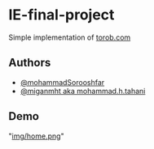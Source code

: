 
# IE-final-project
Simple implementation of [torob.com](https://torob.com/)



## Authors

- [@mohammadSorooshfar](https://github.com/mohammadSorooshfar)
- [@miganmht aka mohammad.h.tahani](https://github.com/miganmht)


## Demo



"[img/home.png](https://github.com/mohammadSorooshfar/IE-final-project/blob/develop/img/home.png)"
